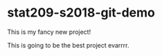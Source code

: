 # stat209-s2018-git-demo

This is my fancy new project!

This is going to be the best project evarrrr.